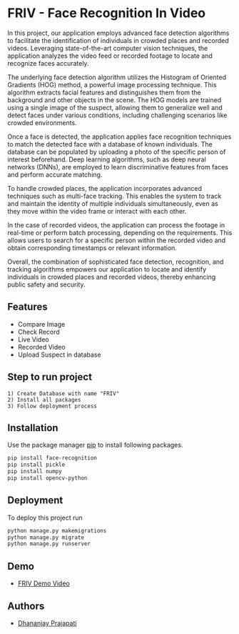 
# FRIV - Face Recognition In Video

In this project, our application employs advanced face detection algorithms to facilitate the identification of individuals in crowded places and recorded videos. Leveraging state-of-the-art computer vision techniques, the application analyzes the video feed or recorded footage to locate and recognize faces accurately.

The underlying face detection algorithm utilizes the Histogram of Oriented Gradients (HOG) method, a powerful image processing technique. This algorithm extracts facial features and distinguishes them from the background and other objects in the scene. The HOG models are trained using a single image of the suspect, allowing them to generalize well and detect faces under various conditions, including challenging scenarios like crowded environments.

Once a face is detected, the application applies face recognition techniques to match the detected face with a database of known individuals. The database can be populated by uploading a photo of the specific person of interest beforehand. Deep learning algorithms, such as deep neural networks (DNNs), are employed to learn discriminative features from faces and perform accurate matching.

To handle crowded places, the application incorporates advanced techniques such as multi-face tracking. This enables the system to track and maintain the identity of multiple individuals simultaneously, even as they move within the video frame or interact with each other.

In the case of recorded videos, the application can process the footage in real-time or perform batch processing, depending on the requirements. This allows users to search for a specific person within the recorded video and obtain corresponding timestamps or relevant information.

Overall, the combination of sophisticated face detection, recognition, and tracking algorithms empowers our application to locate and identify individuals in crowded places and recorded videos, thereby enhancing public safety and security.
## Features

- Compare Image
- Check Record
- Live Video
- Recorded Video
- Upload Suspect in database
## Step to run project

    1) Create Database with name "FRIV"
    2) Install all packages
    3) Follow deployment process
## Installation

Use the package manager [pip](https://pip.pypa.io/en/stable/) to install following packages.

```bash
pip install face-recognition
pip install pickle
pip install numpy
pip install opencv-python
```
## Deployment

To deploy this project run

```bash
python manage.py makemigrations
python manage.py migrate
python manage.py runserver
```


## Demo

- [FRIV Demo Video](https://drive.google.com/file/d/1N_hEFV8Xm8Z4xJL1Z4kBsUxEmwna4tCt/view?usp=sharing)
## Authors
- [Dhananjay Prajapati](https://www.linkedin.com/in/dhananjay-prajapati-35a1941b0)